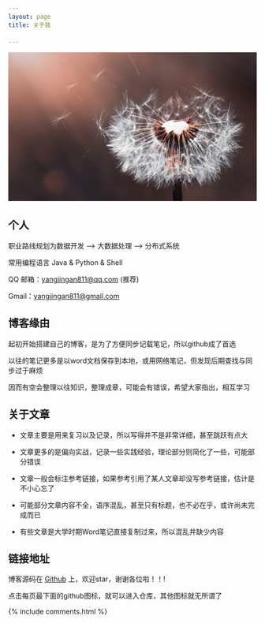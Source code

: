 ```yaml
---
layout: page
title: 关于我

---
```


![png](/images/about/蒲公英.jpg)


## 个人

职业路线规划为数据开发 --> 大数据处理 --> 分布式系统

常用编程语言 Java & Python & Shell

QQ 邮箱：yangjingan811@qq.com  (推荐)

Gmail：yangjingan811@gmail.com

## 博客缘由

起初开始搭建自己的博客，是为了方便同步记载笔记，所以github成了首选

以往的笔记更多是以word文档保存到本地，或用网络笔记，但发现后期查找与同步过于麻烦

因而有空会整理以往知识，整理成章，可能会有错误，希望大家指出，相互学习

## 关于文章

* 文章主要是用来复习以及记录，所以写得并不是非常详细，甚至跳跃有点大

* 文章更多的是偏向实战，记录一些实践经验，理论部分则简化了一些，可能部分错误

* 文章一般会标注参考链接，如果参考引用了某人文章却没写参考链接，估计是不小心忘了

* 可能部分文章内容不全，语序混乱，甚至只有标题，也不必在乎，或许尚未完成而已

* 有些文章是大学时期Word笔记直接复制过来，所以混乱并缺少内容

## 链接地址

博客源码在 <a target="_blank" href='https://github.com/sardineYJA/sardineYJA.github.io'>Github</a> 上，欢迎star，谢谢各位啦！！!

点击每页最下面的github图标，就可以进入仓库，其他图标就无所谓了

{% include comments.html %}

